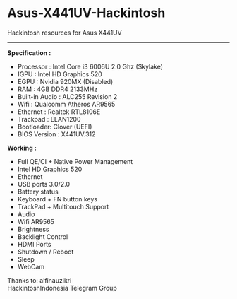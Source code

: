# Asus-X441UV-Hackintosh

Hackintosh resources for Asus X441UV


-------
**Specification :**

 - Processor : Intel Core i3 6006U 2.0 Ghz (Skylake)
 - IGPU : Intel HD Graphics 520
 - EGPU : Nvidia 920MX (Disabled)
 - RAM : 4GB DDR4 2133MHz 
 - Built-in Audio : ALC255 Revision 2
 - Wifi : Qualcomm Atheros AR9565
 - Ethernet : Realtek RTL8106E
 - Trackpad : ELAN1200
 - Bootloader: Clover (UEFI)
 - BIOS Version : X441UV.312
 

**Working :**

 - Full QE/CI + Native Power Management
 - Intel HD Graphics 520
 - Ethernet
 - USB ports 3.0/2.0
 - Battery status
 - Keyboard + FN button keys
 - TrackPad + Multitouch Support
 - Audio
 - Wifi AR9565
 - Brightness
 - Backlight Control
 - HDMI Ports
 - Shutdown / Reboot
 - Sleep
 - WebCam
 

Thanks to:
alfinauzikri<br />
HackintoshIndonesia Telegram Group<br />